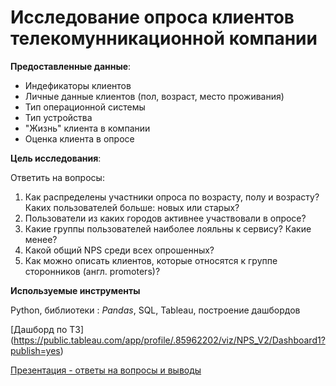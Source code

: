# Исследование опроса клиентов телекомунникационной компании

**Предоставленные данные**:

- Индефикаторы клиентов
- Личные данные клиентов (пол, возраст, место проживания)
- Тип операционной системы
- Тип устройства
- "Жизнь" клиента в компании
- Оценка клиента в опросе

**Цель исследования**:

Ответить на вопросы:

1. Как распределены участники опроса по возрасту, полу и возрасту? Каких пользователей больше: новых или старых?
2. Пользователи из каких городов активнее участвовали в опросе?
3. Какие группы пользователей наиболее лояльны к сервису? Какие менее?
4. Какой общий NPS среди всех опрошенных?
5. Как можно описать клиентов, которые относятся к группе cторонников (англ. promoters)?
 
 **Используемые инструменты**

Python, библиотеки : *Pandas*, SQL, Tableau, построение дашбордов

[Дашборд по ТЗ] (https://public.tableau.com/app/profile/.85962202/viz/NPS_V2/Dashboard1?publish=yes)

[Презентация - ответы на вопросы и выводы](https://drive.google.com/file/d/15HikldRn2kwTAP_9Hsd7Pvcwapb0Knw4/view?usp=sharing)
